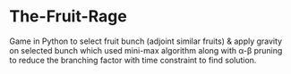# The-Fruit-Rage
Game in Python to select fruit bunch (adjoint similar fruits) &amp; apply gravity on selected bunch which used mini-max algorithm along with α-β pruning to reduce the branching factor with time constraint to find solution.
